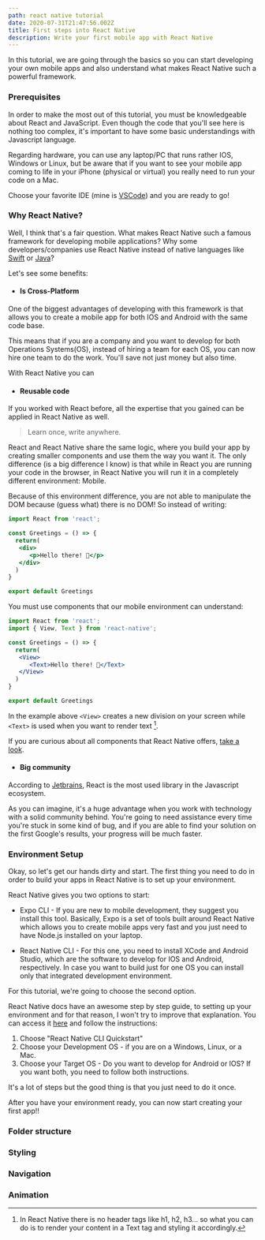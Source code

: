 ```yaml
---
path: react native tutorial
date: 2020-07-31T21:47:56.002Z
title: First steps into React Native
description: Write your first mobile app with React Native
---
```

In this tutorial, we are going through the basics so you can start developing your own mobile apps and also understand what makes React Native such a powerful framework.

### Prerequisites 
In order to make the most out of this tutorial, you must be knowledgeable about React and JavaScript. Even though the code that you'll see here is nothing too complex, it's important to have some basic understandings with Javascript language.

Regarding hardware, you can use any laptop/PC that runs rather IOS, Windows or Linux, but be aware that if you want to see your mobile app coming to life in your iPhone (physical or virtual) you really need to run your code on a Mac.

Choose your favorite IDE (mine is [VSCode](https://code.visualstudio.com/)) and you are ready to go!

### Why React Native?
Well, I think that's a fair question. What makes React Native such a famous framework for developing mobile applications? Why some developers/companies use React Native instead of native languages like [Swift](https://developer.apple.com/swift/) or [Java](https://docs.oracle.com/javase/7/docs/technotes/guides/language/)?

Let's see some benefits:
- #### Is Cross-Platform

One of the biggest advantages of developing with this framework is that allows you to create a mobile app for both IOS and Android with the same code base.

This means that if you are a company and you want to develop for both Operations Systems(OS), instead of hiring a team for each OS, you can now hire one team to do the work. You'll save not just money but also time.

With React Native you can 
- #### Reusable code

If you worked with React before, all the expertise that you gained can be applied in React Native as well.

> Learn once, write anywhere.

React and React Native share the same logic, where you build your app by creating smaller components and use them the way you want it. The only difference (is a big difference I know) is that while in React you are running your code in the browser, in React Native you will run it in a completely different environment: Mobile. 

Because of this environment difference, you are not able to manipulate the DOM because (guess what) there is no DOM! So instead of writing:

```jsx
import React from 'react';

const Greetings = () => {
  return(
   <div>
      <p>Hello there! 👋</p>
   </div>
  )
}

export default Greetings
```

You must use components that our mobile environment can understand:

```jsx
import React from 'react';
import { View, Text } from 'react-native';

const Greetings = () => {
  return(
   <View>
      <Text>Hello there! 👋</Text>
   </View>
  )
}

export default Greetings
```

In the example above `<View>` creates a new division on your screen while `<Text>` is used when you want to render text [^1].

[^1]: In React Native there is no header tags like h1, h2, h3... so what you can do is to render your content in a Text tag and styling it accordingly.

If you are curious about all components that  React Native offers, [take a look](https://reactnative.dev/docs/components-and-apis).

 
- #### Big community

According to [Jetbrains](https://www.jetbrains.com/lp/devecosystem-2020/javascript/), React is the most used library in the Javascript ecosystem.



As you can imagine, it's a huge advantage when you work with technology with a solid community behind. You're going to need assistance every time you're stuck in some kind of bug, and if you are able to find your solution on the first Google's results, your progress will be much faster.

### Environment Setup

Okay, so let's get our hands dirty and start. The first thing you need to do in order to build your apps in React Native is to set up your environment. 

React Native gives you two options to start:
* Expo CLI - If you are new to mobile development, they suggest you install this tool. Basically, Expo is a set of tools built around React Native which allows you to create mobile apps very fast and you just need to have Node.js installed on your laptop.

* React Native CLI - For this one, you need to install XCode and Android Studio, which are the software to develop for IOS and Android, respectively. In case you want to build just for one OS you can install only that integrated development environment.

For this tutorial, we're going to choose the second option.

React Native docs have an awesome step by step guide, to setting up your environment and for that reason, I won't try to improve that explanation. You can access it [here](https://reactnative.dev/docs/environment-setup) and follow the instructions:

1. Choose "React Native CLI Quickstart"
2. Choose your Development OS - if you are on a Windows, Linux, or a Mac.
3. Choose your Target OS - Do you want to develop for Android or IOS? If you want both, you need to follow both instructions.

It's a lot of steps but the good thing is that you just need to do it once.

After you have your environment ready, you can now start creating your first app!!


### Folder structure

### Styling

### Navigation

### Animation


